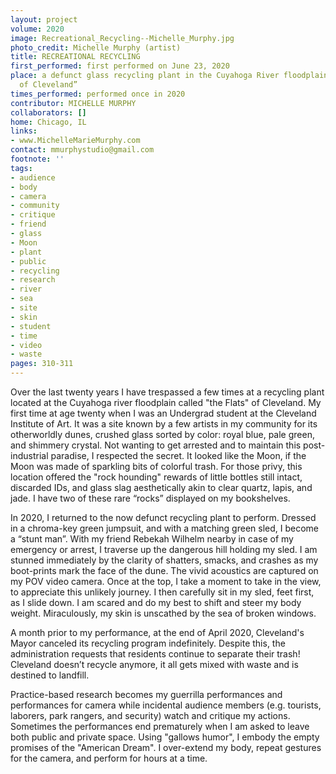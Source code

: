 ```yaml
---
layout: project
volume: 2020
image: Recreational_Recycling--Michelle_Murphy.jpg
photo_credit: Michelle Murphy (artist)
title: RECREATIONAL RECYCLING
first_performed: first performed on June 23, 2020
place: a defunct glass recycling plant in the Cuyahoga River floodplain “the Flats
  of Cleveland”
times_performed: performed once in 2020
contributor: MICHELLE MURPHY
collaborators: []
home: Chicago, IL
links:
- www.MichelleMarieMurphy.com
contact: mmurphystudio@gmail.com
footnote: ''
tags:
- audience
- body
- camera
- community
- critique
- friend
- glass
- Moon
- plant
- public
- recycling
- research
- river
- sea
- site
- skin
- student
- time
- video
- waste
pages: 310-311
---
```


Over the last twenty years I have trespassed a few times at a recycling plant located at the Cuyahoga river floodplain called "the Flats" of Cleveland. My first time at age twenty when I was an Undergrad student at the Cleveland Institute of Art. It was a site known by a few artists in my community for its otherworldly dunes, crushed glass sorted by color: royal blue, pale green, and shimmery crystal. Not wanting to get arrested and to maintain this post-industrial paradise, I respected the secret. It looked like the Moon, if the Moon was made of sparkling bits of colorful trash. For those privy, this location offered the "rock hounding" rewards of little bottles still intact, discarded IDs, and glass slag aesthetically akin to clear quartz, lapis, and jade. I have two of these rare “rocks” displayed on my bookshelves.

In 2020, I returned to the now defunct recycling plant to perform. Dressed in a chroma-key green jumpsuit, and with a matching green sled, I become a “stunt man”. With my friend Rebekah Wilhelm nearby in case of my emergency or arrest, I traverse up the dangerous hill holding my sled. I am stunned immediately by the clarity of shatters, smacks, and crashes as my boot-prints mark the face of the dune. The vivid acoustics are captured on my POV video camera. Once at the top, I take a moment to take in the view, to appreciate this unlikely journey. I then carefully sit in my sled, feet first, as I slide down. I am scared and do my best to shift and steer my body weight. Miraculously, my skin is unscathed by the sea of broken windows.

A month prior to my performance, at the end of April 2020, Cleveland's Mayor canceled its recycling program indefinitely. Despite this, the administration requests that residents continue to separate their trash! Cleveland doesn’t recycle anymore, it all gets mixed with waste and is destined to landfill. 

Practice-based research becomes my guerrilla performances and performances for camera while incidental audience members (e.g. tourists, laborers, park rangers, and security) watch and critique my actions. Sometimes the performances end prematurely when I am asked to leave both public and private space. Using "gallows humor", I embody the empty promises of the "American Dream". I over-extend my body, repeat gestures for the camera, and perform for hours at a time.
